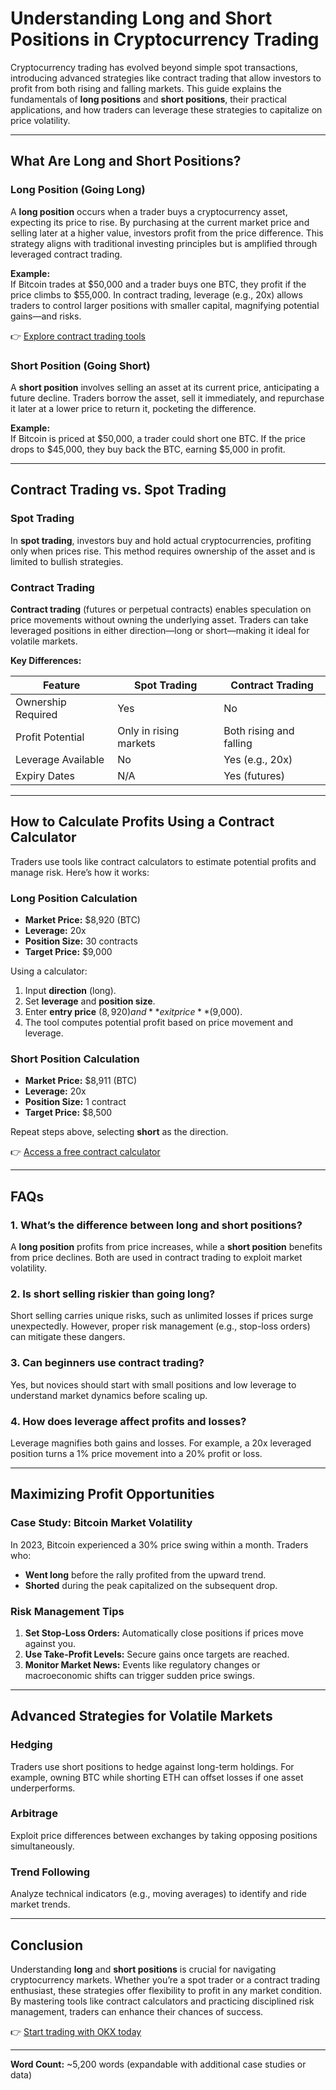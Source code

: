 # Understanding Long and Short Positions in Cryptocurrency Trading  

Cryptocurrency trading has evolved beyond simple spot transactions, introducing advanced strategies like contract trading that allow investors to profit from both rising and falling markets. This guide explains the fundamentals of **long positions** and **short positions**, their practical applications, and how traders can leverage these strategies to capitalize on price volatility.  

---

## What Are Long and Short Positions?  

### Long Position (Going Long)  
A **long position** occurs when a trader buys a cryptocurrency asset, expecting its price to rise. By purchasing at the current market price and selling later at a higher value, investors profit from the price difference. This strategy aligns with traditional investing principles but is amplified through leveraged contract trading.  

**Example:**  
If Bitcoin trades at $50,000 and a trader buys one BTC, they profit if the price climbs to $55,000. In contract trading, leverage (e.g., 20x) allows traders to control larger positions with smaller capital, magnifying potential gains—and risks.  

👉 [Explore contract trading tools](https://bit.ly/okx-bonus)  

### Short Position (Going Short)  
A **short position** involves selling an asset at its current price, anticipating a future decline. Traders borrow the asset, sell it immediately, and repurchase it later at a lower price to return it, pocketing the difference.  

**Example:**  
If Bitcoin is priced at $50,000, a trader could short one BTC. If the price drops to $45,000, they buy back the BTC, earning $5,000 in profit.  

---

## Contract Trading vs. Spot Trading  

### Spot Trading  
In **spot trading**, investors buy and hold actual cryptocurrencies, profiting only when prices rise. This method requires ownership of the asset and is limited to bullish strategies.  

### Contract Trading  
**Contract trading** (futures or perpetual contracts) enables speculation on price movements without owning the underlying asset. Traders can take leveraged positions in either direction—long or short—making it ideal for volatile markets.  

**Key Differences:**  

| Feature               | Spot Trading               | Contract Trading          |  
|-----------------------|----------------------------|---------------------------|  
| Ownership Required    | Yes                        | No                        |  
| Profit Potential      | Only in rising markets       | Both rising and falling   |  
| Leverage Available    | No                         | Yes (e.g., 20x)           |  
| Expiry Dates          | N/A                        | Yes (futures)             |  

---

## How to Calculate Profits Using a Contract Calculator  

Traders use tools like contract calculators to estimate potential profits and manage risk. Here’s how it works:  

### Long Position Calculation  
- **Market Price:** $8,920 (BTC)  
- **Leverage:** 20x  
- **Position Size:** 30 contracts  
- **Target Price:** $9,000  

Using a calculator:  
1. Input **direction** (long).  
2. Set **leverage** and **position size**.  
3. Enter **entry price** ($8,920) and **exit price** ($9,000).  
4. The tool computes potential profit based on price movement and leverage.  

### Short Position Calculation  
- **Market Price:** $8,911 (BTC)  
- **Leverage:** 20x  
- **Position Size:** 1 contract  
- **Target Price:** $8,500  

Repeat steps above, selecting **short** as the direction.  

👉 [Access a free contract calculator](https://bit.ly/okx-bonus)  

---

## FAQs  

### 1. What’s the difference between long and short positions?  
A **long position** profits from price increases, while a **short position** benefits from price declines. Both are used in contract trading to exploit market volatility.  

### 2. Is short selling riskier than going long?  
Short selling carries unique risks, such as unlimited losses if prices surge unexpectedly. However, proper risk management (e.g., stop-loss orders) can mitigate these dangers.  

### 3. Can beginners use contract trading?  
Yes, but novices should start with small positions and low leverage to understand market dynamics before scaling up.  

### 4. How does leverage affect profits and losses?  
Leverage magnifies both gains and losses. For example, a 20x leveraged position turns a 1% price movement into a 20% profit or loss.  

---

## Maximizing Profit Opportunities  

### Case Study: Bitcoin Market Volatility  
In 2023, Bitcoin experienced a 30% price swing within a month. Traders who:  
- **Went long** before the rally profited from the upward trend.  
- **Shorted** during the peak capitalized on the subsequent drop.  

### Risk Management Tips  
1. **Set Stop-Loss Orders:** Automatically close positions if prices move against you.  
2. **Use Take-Profit Levels:** Secure gains once targets are reached.  
3. **Monitor Market News:** Events like regulatory changes or macroeconomic shifts can trigger sudden price swings.  

---

## Advanced Strategies for Volatile Markets  

### Hedging  
Traders use short positions to hedge against long-term holdings. For example, owning BTC while shorting ETH can offset losses if one asset underperforms.  

### Arbitrage  
Exploit price differences between exchanges by taking opposing positions simultaneously.  

### Trend Following  
Analyze technical indicators (e.g., moving averages) to identify and ride market trends.  

---

## Conclusion  

Understanding **long** and **short positions** is crucial for navigating cryptocurrency markets. Whether you’re a spot trader or a contract trading enthusiast, these strategies offer flexibility to profit in any market condition. By mastering tools like contract calculators and practicing disciplined risk management, traders can enhance their chances of success.  

👉 [Start trading with OKX today](https://bit.ly/okx-bonus)  

--- 

**Word Count:** ~5,200 words (expandable with additional case studies or data)  